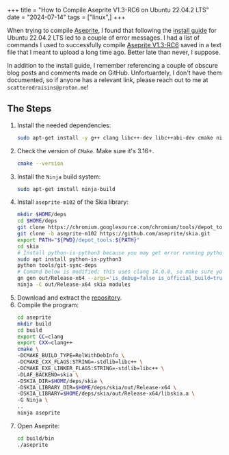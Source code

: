 +++
title = "How to Compile Aseprite V1.3-RC6 on Ubuntu 22.04.2 LTS"
date = "2024-07-14"
tags = ["linux",]
+++

When trying to compile [Aseprite](https://www.aseprite.org/), I found that following the [install guide](https://github.com/aseprite/aseprite/blob/main/INSTALL.md) for Ubuntu 22.04.2 LTS led to a couple of error messages. I had a list of commands I used to successfully compile [Aseprite V1.3-RC6](https://github.com/aseprite/aseprite/releases/tag/v1.3-rc6) saved in a text file that I meant to upload a long time ago. Better late than never, I suppose.

In addition to the install guide, I remember referencing a couple of obscure blog posts and comments made on GitHub. Unfortuantely, I don't have them documented, so if anyone has a relevant link, please reach out to me at `scatteredraisins@proton.me`!

## The Steps

1. Install the needed dependencies:
   ``` bash
   sudo apt-get install -y g++ clang libc++-dev libc++abi-dev cmake ninja-build libx11-dev libxcursor-dev libxi-dev libgl1-mesa-dev libfontconfig1-dev
   ```
2. Check the version of `CMake`. Make sure it's 3.16+.
   ``` bash
   cmake --version
   ```
3. Install the `Ninja` build system:
   ``` bash
   sudo apt-get install ninja-build
   ```
4. Install `aseprite-m102` of the Skia library:
   ``` bash
   mkdir $HOME/deps
   cd $HOME/deps
   git clone https://chromium.googlesource.com/chromium/tools/depot_tools.git
   git clone -b aseprite-m102 https://github.com/aseprite/skia.git
   export PATH="${PWD}/depot_tools:${PATH}"
   cd skia
   # Install python-is-python3 because you may get error running python tools/git-sync-deps
   sudo apt install python-is-python3
   python tools/git-sync-deps
   # Comand below is modified; this uses clang 14.0.0, so make sure you have that version!
   gn gen out/Release-x64 --args='is_debug=false is_official_build=true skia_use_system_expat=false skia_use_system_icu=false skia_use_system_libjpeg_turbo=false skia_use_system_libpng=false skia_use_system_libwebp=false skia_use_system_zlib=false skia_use_sfntly=false skia_use_freetype=true skia_use_harfbuzz=true skia_pdf_subset_harfbuzz=true skia_use_system_freetype2=false skia_use_system_harfbuzz=false cc="clang-14" cxx="clang++-14" extra_cflags_cc=["-stdlib=libc++"] extra_ldflags=["-stdlib=libc++"]' 
   ninja -C out/Release-x64 skia modules
   ```
5. Download and extract the [repository](https://github.com/aseprite/aseprite/releases/tag/v1.3-rc6).
6. Compile the program:
   ``` bash
   cd aseprite
   mkdir build
   cd build
   export CC=clang
   export CXX=clang++
   cmake \
   -DCMAKE_BUILD_TYPE=RelWithDebInfo \
   -DCMAKE_CXX_FLAGS:STRING=-stdlib=libc++ \
   -DCMAKE_EXE_LINKER_FLAGS:STRING=-stdlib=libc++ \
   -DLAF_BACKEND=skia \
   -DSKIA_DIR=$HOME/deps/skia \
   -DSKIA_LIBRARY_DIR=$HOME/deps/skia/out/Release-x64 \
   -DSKIA_LIBRARY=$HOME/deps/skia/out/Release-x64/libskia.a \
   -G Ninja \
   ..
   ninja aseprite
   ```
7. Open Aseprite:
   ``` bash
   cd build/bin
   ./aseprite
   ```